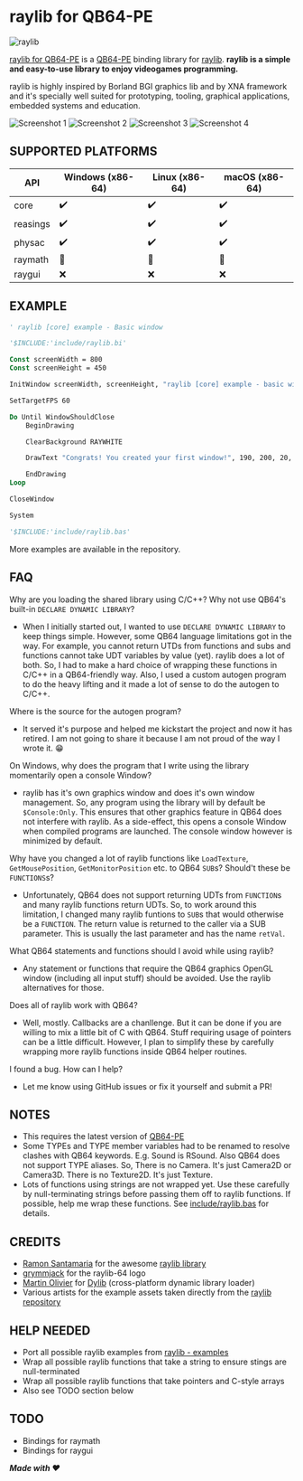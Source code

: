 # raylib for QB64-PE

![raylib](/assets/logo/raylib-64.png)

[raylib for QB64-PE](https://github.com/a740g/raylib-64) is a [QB64-PE](https://github.com/QB64-Phoenix-Edition/QB64pe) binding library for [raylib](https://www.raylib.com).
**raylib is a simple and easy-to-use library to enjoy videogames programming.**

raylib is highly inspired by Borland BGI graphics lib and by XNA framework and it's specially well suited for prototyping, tooling, graphical applications, embedded systems and education.

![Screenshot 1](assets/screenshot/screenshot1.png)
![Screenshot 2](assets/screenshot/screenshot2.png)
![Screenshot 3](assets/screenshot/screenshot3.png)
![Screenshot 4](assets/screenshot/screenshot4.png)

## SUPPORTED PLATFORMS

| API | Windows (x86-64) | Linux (x86-64) | macOS (x86-64) |
| --- | ---------------- | -------------- | -------------- |
| core | :heavy_check_mark: | :heavy_check_mark: | :heavy_check_mark: |
| reasings | :heavy_check_mark: | :heavy_check_mark: | :heavy_check_mark: |
| physac | :heavy_check_mark: | :heavy_check_mark: | :heavy_check_mark: |
| raymath | :construction: | :construction: | :construction: |
| raygui | :x: | :x: | :x: |

## EXAMPLE

```vb
' raylib [core] example - Basic window

'$INCLUDE:'include/raylib.bi'

Const screenWidth = 800
Const screenHeight = 450

InitWindow screenWidth, screenHeight, "raylib [core] example - basic window"

SetTargetFPS 60

Do Until WindowShouldClose
    BeginDrawing

    ClearBackground RAYWHITE

    DrawText "Congrats! You created your first window!", 190, 200, 20, LIGHTGRAY

    EndDrawing
Loop

CloseWindow

System

'$INCLUDE:'include/raylib.bas'
```

More examples are available in the repository.

## FAQ

Why are you loading the shared library using C/C++? Why not use QB64's built-in `DECLARE DYNAMIC LIBRARY`?

- When I initially started out, I wanted to use `DECLARE DYNAMIC LIBRARY` to keep things simple. However, some QB64 language limitations got in the way. For example, you cannot return UTDs from functions and subs and functions cannot take UDT variables by value (yet). raylib does a lot of both. So, I had to make a hard choice of wrapping these functions in C/C++ in a QB64-friendly way. Also, I used a custom autogen program to do the heavy lifting and it made a lot of sense to do the autogen to C/C++.

Where is the source for the autogen program?

- It served it's purpose and helped me kickstart the project and now it has retired. I am not going to share it because I am not proud of the way I wrote it. 😁

On Windows, why does the program that I write using the library momentarily open a console Window?

- raylib has it's own graphics window and does it's own window management. So, any program using the library will by default be `$Console:Only`. This ensures that other graphics feature in QB64 does not interfere with raylib. As a side-effect, this opens a console Window when compiled programs are launched. The console window however is minimized by default.

Why have you changed a lot of raylib functions like `LoadTexture`, `GetMousePosition`, `GetMonitorPosition` etc. to QB64 `SUB`s? Should't these be `FUNCTIONS`s?

- Unfortunately, QB64 does not support returning UDTs from `FUNCTION`s and many raylib functions return UDTs. So, to work around this limitation, I changed many raylib funtions to `SUB`s that would otherwise be a `FUNCTION`. The return value is returned to the caller via a SUB parameter. This is usually the last parameter and has the name `retVal`.

What QB64 statements and functions should I avoid while using raylib?

- Any statement or functions that require the QB64 graphics OpenGL window (including all input stuff) should be avoided. Use the raylib alternatives for those.

Does all of raylib work with QB64?

- Well, mostly. Callbacks are a chanllenge. But it can be done if you are willing to mix a little bit of C with QB64. Stuff requiring usage of pointers can be a little difficult. However, I plan to simplify these by carefully wrapping more raylib functions inside QB64 helper routines.

I found a bug. How can I help?

- Let me know using GitHub issues or fix it yourself and submit a PR!

## NOTES

- This requires the latest version of [QB64-PE](https://github.com/QB64-Phoenix-Edition/QB64pe/releases)
- Some TYPEs and TYPE member variables had to be renamed to resolve clashes with QB64 keywords. E.g. Sound is RSound. Also QB64 does not support TYPE aliases. So, There is no Camera. It's just Camera2D or Camera3D. There is no Texture2D. It's just Texture.
- Lots of functions using strings are not wrapped yet. Use these carefully by null-terminating strings before passing them off to raylib functions. If possible, help me wrap these functions. See [include/raylib.bas](include/raylib.bas) for details.

## CREDITS

- [Ramon Santamaria](https://github.com/raysan5) for the awesome [raylib library](https://github.com/raysan5/raylib)
- [grymmjack](https://16colo.rs/artist/grymmjack) for the raylib-64 logo
- [Martin Olivier](https://github.com/martin-olivier) for [Dylib](https://github.com/martin-olivier/dylib) (cross-platform dynamic library loader)
- Various artists for the example assets taken directly from the [raylib repository](https://github.com/raysan5/raylib/tree/master/examples)

## HELP NEEDED

- Port all possible raylib examples from [raylib - examples](https://github.com/raysan5/raylib/tree/master/examples)
- Wrap all possible raylib functions that take a string to ensure stings are null-terminated
- Wrap all possible raylib functions that take pointers and C-style arrays
- Also see TODO section below

## TODO

- Bindings for raymath
- Bindings for raygui

***Made with ❤️***
